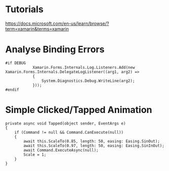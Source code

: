 # Tutorials

https://docs.microsoft.com/en-us/learn/browse/?term=xamarin&terms=xamarin

# Analyse Binding Errors

```
#if DEBUG
            Xamarin.Forms.Internals.Log.Listeners.Add(new Xamarin.Forms.Internals.DelegateLogListener((arg1, arg2) =>
            {
                System.Diagnostics.Debug.WriteLine(arg2);
            }));
#endif
```

# Simple Clicked/Tapped Animation
```
private async void Tapped(object sender, EventArgs e)
{
    if (Command != null && Command.CanExecute(null))
    {
        await this.ScaleTo(0.85, length: 50, easing: Easing.SinOut);
        await this.ScaleTo(0.97, length: 50, easing: Easing.SinInOut);
        await Command.ExecuteAsync(null);
        Scale = 1;
    }
}
```
